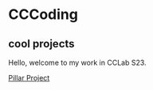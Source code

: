 # CCCoding
## cool projects
Hello, welcome to my work in CCLab S23.

[Pillar Project](https://miranda-zeng.github.io/CCCoding/project-test/)
 
